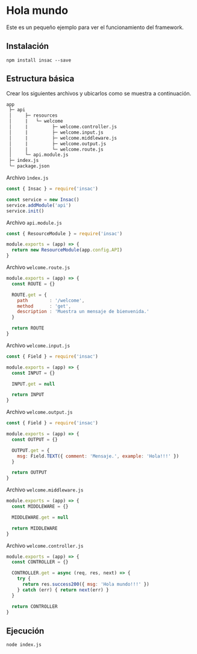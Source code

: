 # Hola mundo

Este es un pequeño ejemplo para ver el funcionamiento del framework.

## Instalación

`npm install insac --save`

## Estructura básica

Crear los siguientes archivos y ubicarlos como se muestra a continuación.

```txt
app
 ├─ api
 │     ├─ resources
 │     |   └─ welcome
 │     |         ├─ welcome.controller.js
 │     |         ├─ welcome.input.js
 │     |         ├─ welcome.middleware.js
 │     |         ├─ welcome.output.js
 │     |         └─ welcome.route.js
 │     └─ api.module.js
 ├─ index.js
 └─ package.json
```

Archivo `ìndex.js`

```js
const { Insac } = require('insac')

const service = new Insac()
service.addModule('api')
service.init()
```

Archivo `api.module.js`

```js
const { ResourceModule } = require('insac')

module.exports = (app) => {
  return new ResourceModule(app.config.API)
}
```

Archivo `welcome.route.js`

```js
module.exports = (app) => {
  const ROUTE = {}

  ROUTE.get = {
    path        : '/welcome',
    method      : 'get',
    description : 'Muestra un mensaje de bienvenida.'
  }

  return ROUTE
}
```

Archivo `welcome.input.js`

```js
const { Field } = require('insac')

module.exports = (app) => {
  const INPUT = {}

  INPUT.get = null

  return INPUT
}
```

Archivo `welcome.output.js`

```js
const { Field } = require('insac')

module.exports = (app) => {
  const OUTPUT = {}

  OUTPUT.get = {
    msg: Field.TEXT({ comment: 'Mensaje.', example: 'Hola!!!' })
  }

  return OUTPUT
}
```

Archivo `welcome.middleware.js`

```js
module.exports = (app) => {
  const MIDDLEWARE = {}

  MIDDLEWARE.get = null

  return MIDDLEWARE
}
```

Archivo `welcome.controller.js`

```js
module.exports = (app) => {
  const CONTROLLER = {}

  CONTROLLER.get = async (req, res, next) => {
    try {
      return res.success200({ msg: 'Hola mundo!!!' })
    } catch (err) { return next(err) }
  }

  return CONTROLLER
}
```

## Ejecución

`node index.js`
